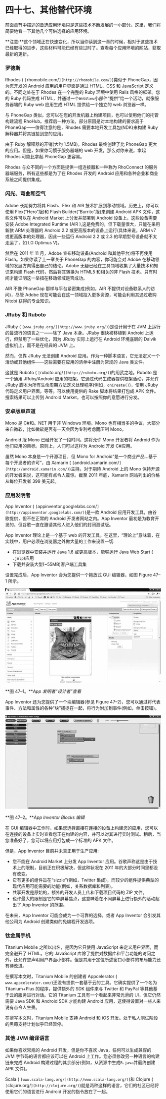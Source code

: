 # 四十七、其他替代环境

前面章节中描述的备选应用环境只是这些技术不断发展的一小部分。这里，我们将简要地看一下其他几个可供选择的应用环境。

**注意:**这个领域正在快速变化，所以当你读到这一章的时候，相对于这些技术已经取得的进步，这些材料可能已经有些过时了。查看每个应用环境的网站，获取最新的更新。

### 罗德斯

Rhodes ( `[`rhomobile.com/`](http://rhomobile.com/)`)类似于 PhoneGap，因为您开发的 Android 应用的用户界面是通过 HTML、CSS 和 JavaScript 定义的。不同之处在于 Rhodes 在一个完整的 Ruby 环境中使用 Rails 风格的框架。您的 Ruby 代码生成 HTML，并通过一个`WebView`小部件“提供”给一个活动，就像服务器端的 Ruby web 应用生成 HTML 提供给一个独立的 web 浏览器一样。

与 PhoneGap 类似，您可以在您的开发机器上构建项目，也可以使用他们的托管构建流程 RhoHub。推荐后一种方法，部分原因是对本地构建的要求高于 PhoneGap——值得注意的是，Rhodes 需要本地开发工具包(NDK)来构建 Ruby 解释器并将其链接到您的应用。

由于 Ruby 解释器的开销(大约 1.5MB)，Rhodes 最终创建了比 PhoneGap 更大的应用。但是，如果你习惯于服务器端的 web 开发，那么对你来说，拿起 Rhodes 可能比拿起 PhoneGap 更容易。

Rhodes 与众不同的一个方面是提供一组连接器和一种称为 RhoConnect 的服务器端服务，所有这些都是为了在 Rhodes 开发的 Android 应用和各种企业和商业系统之间提供集成。

### 闪光、弯曲和空气

Adobe 长期努力将其 Flash、Flex 和 AIR 技术扩展到移动领域。历史上，你可以使用 Flex(“Hero”版)和 Flash Builder(“Burrito”版)来创建 Android APK 文件，这些文件可以在 Android Market 上分发并部署到 Android 设备上。这些设备需要安装 Adobe Integrated Runtime (AIR ),这是免费的，但下载量很大，只能在采用新款 ARM 处理器的 Android 2.2 或更高版本的设备上运行(具体来说，ARM v7 或更高版本的处理器，因此一些运行 Android 2.2 或 2.3 的早期型号设备就不太走运了，如 LG Optimus V)。

然后在 2011 年 11 月，Adobe 宣布移动设备(Android 和其他平台)将不再使用 Flash。如果你读了上一章关于 PhoneGap 的内容，你可能会对 Adobe 在移动领域的发展方向得出自己的结论。Adobe 无疑已经在工具领域收集了大量技术和知识来构建 Flash 代码，然后将其转换为 HTML5 和相关的非 Flash 技术。只有时间才能证明这一举措在移动领域是否成功。

AIR 不像 PhoneGap 那样与平台紧密集成(例如，AIR 不提供对设备联系人的访问)，尽管 Adobe 现在可能会在这一领域投入更多资源，可能会利用其通过收购 Nitobi 获得的专业知识。

### JRuby 和 Ruboto

JRuby ( `[www.jruby.org/](http://www.jruby.org/)`)是设计用于在 JVM 上运行的最流行的语言之一——除了 Java 本身。JRuby 很快被移植到 Android 上运行，但禁用了一些优化，因为 JRuby 实际上运行在 Android 环境底层的 Dalvik 虚拟机上，而不是在经典的 JVM 上。

然而，仅靠 JRuby 无法创建 Android 应用。作为一种脚本语言，它无法定义一个活动或其他组件——这些需要在应用的清单中注册为常规的 Java 类文件。

这就是 Ruboto ( `[`ruboto.org/`](http://ruboto.org/)`)的用武之地。Ruboto 是一个通用 JRuby/Android 应用的框架。它通过代码生成器提供框架活动，并允许 JRuby 脚本为所有生命周期方法定义处理程序(例如，`onCreate()`)，使用 JRuby 代码定义用户界面，等等。可以使用提供的 Rake 脚本将结果打包成 APK 文件。搜索结果可以上传到 Android Market，也可以按照你的意愿进行分发。

### 安卓版单声道

Mono 是 C#和。NET 用于非 Windows 环境。Mono 也有相当多的争议，大部分来自微软，比如微软是否有一天会因为专利考虑而压制 Mono。

Android 版 Mono 已经开发了一段时间。这将允许 Mono 开发者将 Android 作为他们应用的目标。原则上，人们可以这样为 Android 开发 C#应用。

虽然 Mono 本身是一个开源项目，但 Mono for Android“是一个商业产品...基于每个开发者的许可”，由 Xamarin ( `[`android.xamarin.com/`](http://android.xamarin.com/)`)主持。对于期待 Android 上的 Mono 保持开源的开发者来说，这可能有点令人震惊。截至 2011 年底，Xamarin 网站列出的价格从每位开发者 399 美元起。

### 应用发明者

App Inventor ( `[`appinventor.googlelabs.com/`](http://appinventor.googlelabs.com/)`)是一款 Android 应用开发工具，由谷歌提供，但不在正常的 Android 开发者网站之内。App Inventor 最初是为教育开发的，但谷歌一直在邀请其他人进入他们的封闭测试版。

App Inventor 理论上是一个基于 web 的开发工具。在这里，“理论上”意味着，在实践中，用户必须在浏览器之外做大量的工作来设置一切:

*   在浏览器中安装并运行 Java 1.6 或更高版本，能够运行 Java Web Start ( `.jnlp`)应用
*   下载并安装大型(~55MB)客户端工具集

设置完成后，App Inventor 会为您提供一个拖放式 GUI 编辑器，如图 Figure 47–1 所示。

![images](img/4701.jpg)

**图 47–1。***App 发明者“设计者”查看*

App Inventor 还为您提供了一个块编辑器(参见 Figure 47–2)，您可以通过将代表事件、方法和属性的各种“块”捕捉在一起，将行为附加到事件(例如，单击按钮)。

![images](img/4702.jpg)

**图 47–2。***App Inventor Blocks 编辑*

在 GUI 编辑器中工作时，如果您选择直接在连接的设备上构建您的应用，您可以在连接的设备上实时查看您正在构建的内容，并可以对其进行实时测试。稍后，当您准备好了，您可以将应用打包成一个标准的 APK 文件。

但是，App Inventor 目前并未真正用于生产应用:

*   您不能在 Android Market 上分发 App Inventor 应用。谷歌声称这是由于技术上的限制，目前正在积极解决，但这种状况在 2011 年的大部分时间里都没有改变。
*   它有更多的组件旨在“sizzle”(例如，Twitter 集成)，而较少的组件提供典型的现代应用可能需要的功能(例如，关系数据库和列表)。
*   共享开发是原始的，额外的开发人员上传和下载项目代码的 ZIP 文件。
*   也许最大的限制是它的单屏幕焦点，这意味着在不同屏幕上进行额外的活动超出了 App Inventor 的范围。

在未来，App Inventor 可能会成为一个可靠的选择，或者 App Inventor 会引发其他公司为 Android 创建类似的免编程开发选项。

### 钛金属手机

Titanium Mobile 之所以出名，是因为它只使用 JavaScript 来定义用户界面，而完全避开了 HTML。它的 JavaScript 库除了提供对数据库和平台功能的访问之外，还允许您声明用户界面小部件。但是其用于定位所述窗口小部件的布局能力还有待改进。

在撰写本文时，Titanium Mobile 的创建者 Appcelerator ( `www.appcelerator.com/`)还没有提供一套基于云的工具。它确实提供了一个名为 Titanium+Plus 的程序，提供额外的 SDK 组件来与 Twitter 和 PayPal 等其他基于云的服务进行对话。它的 Titanium 工具有一个看起来非常光滑的 UI，但它仍然需要 Java SDK 和 Android SDK 才能构建 Android 应用，这使得设置对一些人来说有点令人生畏。

在撰写本文时，Titanium Mobile 支持 Android 和 iOS 开发。处于私人测试阶段的黑莓支持计划似乎已经暂停。

### 其他 JVM 编译语言

如果你喜欢常规的 Android 开发，但是你不喜欢 Java，任何可以生成兼容的 JVM 字节码的语言都应该可以在 Android 上工作。您必须修改另一种语言的构建链来完成 Android 构建过程的其余部分(例如，从资源中生成`R.java`并最终创建 APK 文件)。

Scala ( `[www.scala-lang.org/](http://www.scala-lang.org/)`)和 Clojure ( `[`clojure.org/`](http://clojure.org/)`)就是两种这样的语言，它们的社区已经将使用它们的语言进行 Android 开发的指令放在了一起。